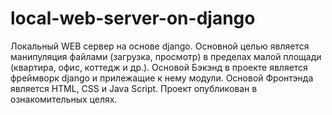 # local-web-server-on-django
Локальный WEB сервер на основе django. Основной целью является манипуляция файлами (загрузка, просмотр) в пределах малой площади (квартира, офис, коттедж и др.). Основой Бэкэнд в проекте является фреймворк django и прилежащие к нему модули. Основой Фронтэнда является HTML, CSS и Java Script. Проект опубликован в ознакомительных целях.
